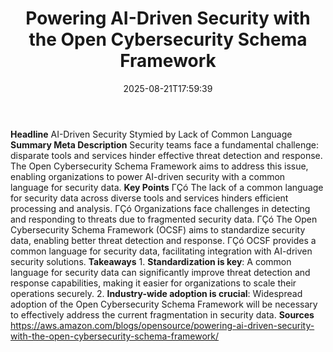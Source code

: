 ﻿---
title: "Powering AI-Driven Security with the Open Cybersecurity Schema Framework"
date: "2025-08-21T17:59:39"
category: "Markets"
summary: ""
slug: "powering aidriven security with the open cybersecurity schem"
source_urls:
  - "https://aws.amazon.com/blogs/opensource/powering-ai-driven-security-with-the-open-cybersecurity-schema-framework/"
seo:
  title: "Powering AI-Driven Security with the Open Cybersecurity Schema Framework | Hash n Hedge"
  description: ""
  keywords: ["news", "markets", "brief"]
---
**Headline** AI-Driven Security Stymied by Lack of Common Language  **Summary Meta Description** Security teams face a fundamental challenge: disparate tools and services hinder effective threat detection and response. The Open Cybersecurity Schema Framework aims to address this issue, enabling organizations to power AI-driven security with a common language for security data.  **Key Points**  ΓÇó The lack of a common language for security data across diverse tools and services hinders efficient processing and analysis. ΓÇó Organizations face challenges in detecting and responding to threats due to fragmented security data. ΓÇó The Open Cybersecurity Schema Framework (OCSF) aims to standardize security data, enabling better threat detection and response. ΓÇó OCSF provides a common language for security data, facilitating integration with AI-driven security solutions.  **Takeaways**  1. **Standardization is key**: A common language for security data can significantly improve threat detection and response capabilities, making it easier for organizations to scale their operations securely. 2. **Industry-wide adoption is crucial**: Widespread adoption of the Open Cybersecurity Schema Framework will be necessary to effectively address the current fragmentation in security data.  **Sources** https://aws.amazon.com/blogs/opensource/powering-ai-driven-security-with-the-open-cybersecurity-schema-framework/ 
